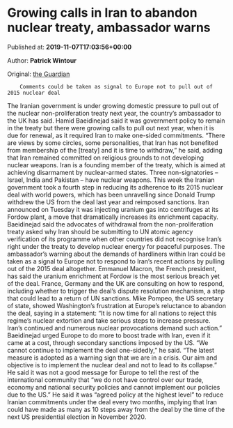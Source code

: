 
# Growing calls in Iran to abandon nuclear treaty, ambassador warns

Published at: **2019-11-07T17:03:56+00:00**

Author: **Patrick Wintour**

Original: [the Guardian](https://www.theguardian.com/world/2019/nov/07/growing-calls-in-iran-to-abandon-nuclear-treaty-ambassador-warns)


        Comments could be taken as signal to Europe not to pull out of 2015 nuclear deal
      
The Iranian government is under growing domestic pressure to pull out of the nuclear non-proliferation treaty next year, the country’s ambassador to the UK has said.
Hamid Baeidinejad said it was government policy to remain in the treaty but there were growing calls to pull out next year, when it is due for renewal, as it required Iran to make one-sided commitments.
“There are views by some circles, some personalities, that Iran has not benefited from membership of the [treaty] and it is time to withdraw,” he said, adding that Iran remained committed on religious grounds to not developing nuclear weapons.
Iran is a founding member of the treaty, which is aimed at achieving disarmament by nuclear-armed states. Three non-signatories – Israel, India and Pakistan – have nuclear weapons.
This week the Iranian government took a fourth step in reducing its adherence to its 2015 nuclear deal with world powers, which has been unravelling since Donald Trump withdrew the US from the deal last year and reimposed sanctions. Iran announced on Tuesday it was injecting uranium gas into centrifuges at its Fordow plant, a move that dramatically increases its enrichment capacity.
Baeidinejad said the advocates of withdrawal from the non-proliferation treaty asked why Iran should be submitting to UN atomic agency verification of its programme when other countries did not recognise Iran’s right under the treaty to develop nuclear energy for peaceful purposes.
The ambassador’s warning about the demands of hardliners within Iran could be taken as a signal to Europe not to respond to Iran’s recent actions by pulling out of the 2015 deal altogether.
Emmanuel Macron, the French president, has said the uranium enrichment at Fordow is the most serious breach yet of the deal. France, Germany and the UK are consulting on how to respond, including whether to trigger the deal’s dispute resolution mechanism, a step that could lead to a return of UN sanctions.
Mike Pompeo, the US secretary of state, showed Washington’s frustration at Europe’s reluctance to abandon the deal, saying in a statement: “It is now time for all nations to reject this regime’s nuclear extortion and take serious steps to increase pressure. Iran’s continued and numerous nuclear provocations demand such action.”
Baeidinejad urged Europe to do more to boost trade with Iran, even if it came at a cost, through secondary sanctions imposed by the US. “We cannot continue to implement the deal one-sidedly,” he said. “The latest measure is adopted as a warning sign that we are in a crisis. Our aim and objective is to implement the nuclear deal and not to lead to its collapse.”
He said it was not a good message for Europe to tell the rest of the international community that “we do not have control over our trade, economy and national security policies and cannot implement our policies due to the US.”
He said it was “agreed policy at the highest level” to reduce Iranian commitments under the deal every two months, implying that Iran could have made as many as 10 steps away from the deal by the time of the next US presidential election in November 2020.
